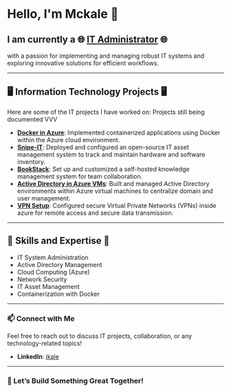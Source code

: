 # Hello, I'm Mckale 👋

## I am currently a 🌐 [IT Administrator](https://www.linkedin.com/in/ikale/) 🌐
with a passion for implementing and managing robust IT systems and exploring innovative solutions for efficient workflows.

---

## 🖥️ Information Technology Projects 🖥️

Here are some of the IT projects I have worked on:
Projects still being documented VVV

- **[Docker in Azure](https://github.com/ikalelol/Docker)**: Implemented containerized applications using Docker within the Azure cloud environment.
- **[Snipe-IT](https://github.com/ikalelol/SnipeIT)**: Deployed and configured an open-source IT asset management system to track and maintain hardware and software inventory.
- **[BookStack](https://github.com/ikalelol/bookstack)**: Set up and customized a self-hosted knowledge management system for team collaboration.
- **[Active Directory in Azure VMs](https://github.com/ikalelol/Azure-AD-setup)**: Built and managed Active Directory environments within Azure virtual machines to centralize domain and user management.
- **[VPN Setup](https://github.com/ikalelol/VMVPN-Setup)**: Configured secure Virtual Private Networks (VPNs) inside azure for remote access and secure data transmission.

---

## 🌟 Skills and Expertise 🌟

- IT System Administration
- Active Directory Management
- Cloud Computing (Azure)
- Network Security
- IT Asset Management
- Containerization with Docker

---

### 📫 Connect with Me
Feel free to reach out to discuss IT projects, collaboration, or any technology-related topics!

- **LinkedIn**: [ikale](https://www.linkedin.com/in/ikale/)

---

### 🚀 Let’s Build Something Great Together!
